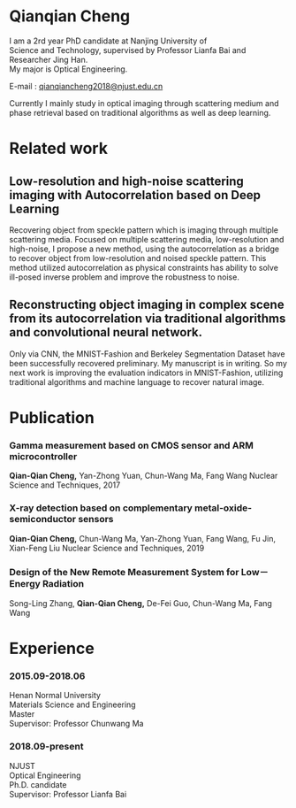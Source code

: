 # Qianqian Cheng

   I am a 2rd year PhD candidate at Nanjing University of    
Science and Technology, supervised by Professor Lianfa Bai and Researcher Jing Han.   
   My major is Optical Engineering. 
   
   E-mail : qianqiancheng2018@njust.edu.cn
   
   Currently I mainly study in optical imaging through scattering medium and phase 
 retrieval based on traditional algorithms as well as deep learning. 


# Related work
## Low-resolution and high-noise scattering imaging with Autocorrelation based on Deep Learning

   Recovering object from speckle pattern which is imaging through multiple scattering media. Focused on multiple scattering media, low-resolution and high-noise, I propose a new method, using the autocorrelation as a bridge to recover object from low-resolution and noised speckle pattern. This method utilized autocorrelation as physical constraints has ability to solve ill-posed inverse problem and improve the robustness to noise. 

## Reconstructing object imaging in complex scene from its autocorrelation via traditional algorithms and convolutional neural network.
   Only via CNN, the MNIST-Fashion and Berkeley Segmentation Dataset have been successfully recovered preliminary. My manuscript is in writing.
So my next work is improving the evaluation indicators in MNIST-Fashion, utilizing traditional algorithms and machine language to recover natural image.

# Publication

### Gamma measurement based on CMOS sensor and ARM microcontroller
   __Qian-Qian Cheng,__ Yan-Zhong Yuan, Chun-Wang Ma, Fang Wang
   Nuclear Science and Techniques, 2017
  
### X-ray detection based on complementary metal-oxide-semiconductor sensors
   __Qian-Qian Cheng,__ Chun-Wang Ma, Yan-Zhong Yuan, Fang Wang, Fu Jin, Xian-Feng Liu
   Nuclear Science and Techniques, 2019
   
### Design of the New Remote Measurement System for Low－Energy Radiation
   Song-Ling Zhang,  __Qian-Qian Cheng,__ De-Fei Guo, Chun-Wang Ma, Fang Wang
   
# Experience
### 2015.09-2018.06
   Henan Normal University     
Materials Science and Engineering          
   Master            
Supervisor: Professor Chunwang Ma
### 2018.09-present
   NJUST                       
 Optical Engineering                       
   Ph.D. candidate   
 Supervisor: Professor Lianfa Bai
  


